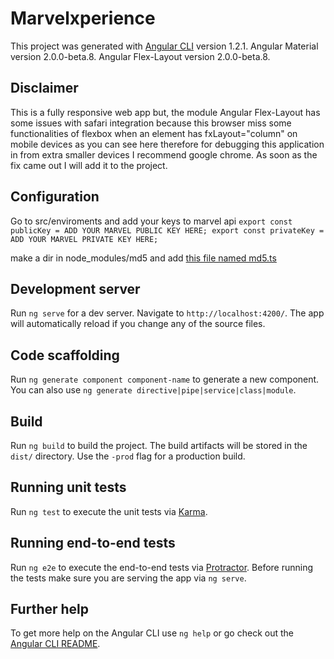 # Marvelxperience

This project was generated with [Angular CLI](https://github.com/angular/angular-cli) version 1.2.1. Angular Material version 2.0.0-beta.8. Angular Flex-Layout version 2.0.0-beta.8.

## Disclaimer
This is a fully responsive web app but, the module Angular Flex-Layout has some issues with safari integration because this browser miss some functionalities of flexbox when an element has fxLayout="column" on mobile devices as you can see here therefore for debugging this application in from extra smaller devices I recommend google chrome. As soon as the fix came out I will add it to the project.

## Configuration

Go to src/enviroments and add your keys to marvel api
`export const publicKey = ADD YOUR MARVEL PUBLIC KEY HERE;
export const privateKey = ADD YOUR MARVEL PRIVATE KEY HERE;`

make a dir in node_modules/md5 and add [this file named md5.ts](https://github.com/perenciolo/marvelxperience/blob/master/md5.ts)  


## Development server

Run `ng serve` for a dev server. Navigate to `http://localhost:4200/`. The app will automatically reload if you change any of the source files.

## Code scaffolding

Run `ng generate component component-name` to generate a new component. You can also use `ng generate directive|pipe|service|class|module`.

## Build

Run `ng build` to build the project. The build artifacts will be stored in the `dist/` directory. Use the `-prod` flag for a production build.

## Running unit tests

Run `ng test` to execute the unit tests via [Karma](https://karma-runner.github.io).

## Running end-to-end tests

Run `ng e2e` to execute the end-to-end tests via [Protractor](http://www.protractortest.org/).
Before running the tests make sure you are serving the app via `ng serve`.

## Further help

To get more help on the Angular CLI use `ng help` or go check out the [Angular CLI README](https://github.com/angular/angular-cli/blob/master/README.md).
